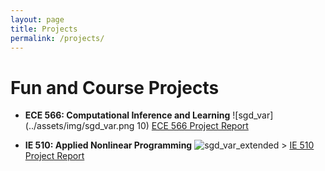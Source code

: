 ```yaml
---
layout: page
title: Projects
permalink: /projects/
---
```

# Fun and Course Projects

* **ECE 566: Computational Inference and Learning** 
![sgd_var](../assets/img/sgd_var.png 10)
[ECE 566 Project Report](../assets/docs/ece_566.pdf)

* **IE 510: Applied Nonlinear Programming** 
![sgd_var_extended >](../assets/img/sgd_var_ext.png "IE 510 Course Project")
[IE 510 Project Report](../assets/docs/ie_510.pdf)





